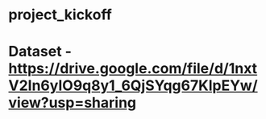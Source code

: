 # project_kickoff
# Dataset - https://drive.google.com/file/d/1nxtV2In6yIO9q8y1_6QjSYqg67KlpEYw/view?usp=sharing
